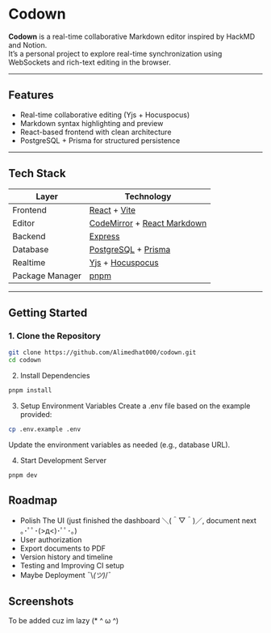 # Codown

**Codown** is a real-time collaborative Markdown editor inspired by HackMD and Notion.  
It’s a personal project to explore real-time synchronization using WebSockets and rich-text editing in the browser.

---

## Features

- Real-time collaborative editing (Yjs + Hocuspocus)
- Markdown syntax highlighting and preview
- React-based frontend with clean architecture
- PostgreSQL + Prisma for structured persistence

---

## Tech Stack

| Layer      | Technology                                                   |
|------------|--------------------------------------------------------------|
| Frontend   | [React](https://reactjs.org/) + [Vite](https://vitejs.dev/) |
| Editor     | [CodeMirror](https://codemirror.net/) + [React Markdown](https://github.com/remarkjs/react-markdown) |
| Backend    | [Express](https://expressjs.com/)                            |
| Database   | [PostgreSQL](https://www.postgresql.org/) + [Prisma](https://www.prisma.io/) |
| Realtime   | [Yjs](https://yjs.dev/) + [Hocuspocus](https://docs.hocuspocus.dev/) |
| Package Manager | [pnpm](https://pnpm.io/)                                |

---

## Getting Started

### 1. Clone the Repository

```bash
git clone https://github.com/Alimedhat000/codown.git
cd codown
```

2. Install Dependencies
```bash
pnpm install
```

3. Setup Environment Variables
Create a .env file based on the example provided:

```bash
cp .env.example .env
```

Update the environment variables as needed (e.g., database URL).

4. Start Development Server
```bash
pnpm dev
```
## Roadmap
- Polish The UI (just finished the dashboard ＼(＾▽＾)／, document next ｡･ﾟﾟ･(>д<)･ﾟﾟ･｡)
- User authorization
- Export documents to PDF
- Version history and timeline
- Testing and Improving CI setup
- Maybe Deployment ¯\\_(ツ)_/¯

## Screenshots
To be added cuz im lazy (* ^ ω ^)

